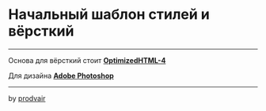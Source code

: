 # Начальный шаблон стилей и вёрсткий
---
Основа для вёрсткий стоит **[OptimizedHTML-4](https://github.com/agragregra/OptimizedHTML-4)**

Для дизайна **[Adobe Photoshop](https://www.adobe.com/ru/products/photoshop.html?promoid=MC95SPXR&mv=other)**

--------------------------------------------------------------------------------------------------------------
by [prodvair](https://vk.com/prodvair)

